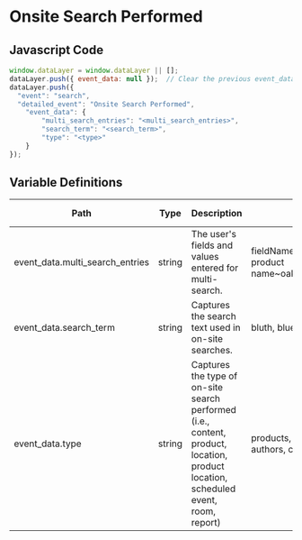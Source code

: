 # Onsite Search Performed

### 

## Javascript Code
```js
window.dataLayer = window.dataLayer || [];
dataLayer.push({ event_data: null });  // Clear the previous event_data object.
dataLayer.push({
  "event": "search",
  "detailed_event": "Onsite Search Performed",
    "event_data": {
        "multi_search_entries": "<multi_search_entries>",
        "search_term": "<search_term>",
        "type": "<type>"
    }
});
```

## Variable Definitions

|Path|Type|Description|Example|Pattern|Min Length|Max Length|Minimum|Maximum|Multiple Of|
| --- | --- | --- | --- | --- | --- | --- | --- | --- | --- |
|event_data.multi_search_entries|string|The user's fields and values entered for multi-search.|fieldName\~phrase, sku\~12345, product name\~oak\|sku\~12345\|color\~green|||||||
|event_data.search_term|string|Captures the search text used in on-site searches.|bluth, blue, red lobster|||||||
|event_data.type|string|Captures the type of on-site search performed \(i.e., content, product, location, product location, scheduled event, room, report\)|products, properties, articles, authors, coupons, publications|||||||




